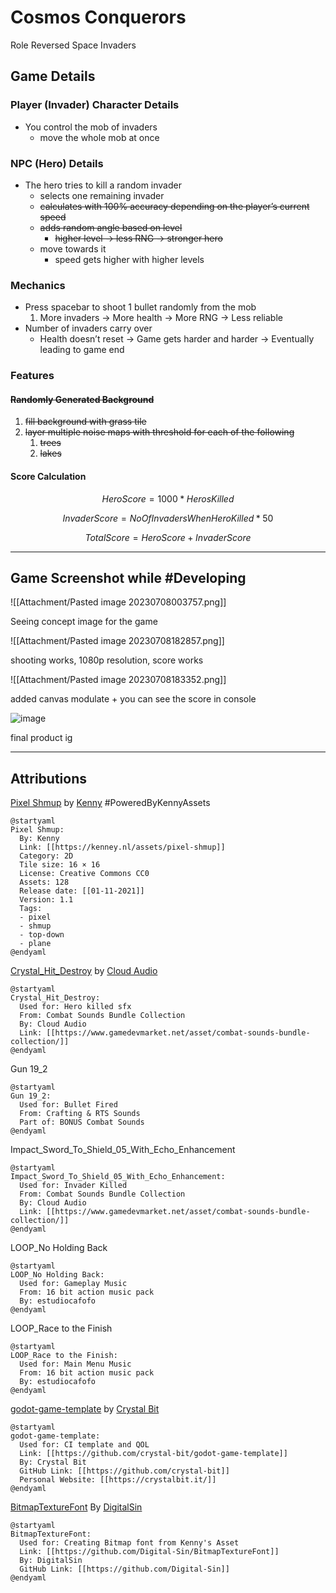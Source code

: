 # Cosmos Conquerors

Role Reversed Space Invaders

## Game Details

### Player (Invader) Character Details

- You control the mob of invaders  
	- move the whole mob at once  

### NPC (Hero) Details

- The hero tries to kill a random invader  
	- selects one remaining invader  
	- ~~calculates with 100% accuracy depending on the player’s current speed~~
	- ~~adds random angle based on level~~
		- ~~higher level → less RNG → stronger hero~~  
	- move towards it
		- speed gets higher with higher levels

### Mechanics

- Press spacebar to shoot 1 bullet randomly from the mob  
	1. More invaders → More health → More RNG → Less reliable  
- Number of invaders carry over  
	- Health doesn’t reset → Game gets harder and harder → Eventually leading to game end

### Features

#### ~~Randomly Generated Background~~

1. ~~fill background with grass tile~~
2. ~~layer multiple noise maps with threshold for each of the following~~
	1. ~~trees~~
	2. ~~lakes~~

#### Score Calculation

$$
HeroScore = 1000 * HerosKilled
$$

$$
InvaderScore = NoOfInvadersWhenHeroKilled * 50
$$

$$
TotalScore = HeroScore + InvaderScore
$$

---

## Game Screenshot while #Developing

![[Attachment/Pasted image 20230708003757.png]]

Seeing concept image for the game

![[Attachment/Pasted image 20230708182857.png]]

shooting works, 1080p resolution, score works

![[Attachment/Pasted image 20230708183352.png]]

added canvas modulate + you can see the score in console 

![image](https://github.com/pawarherschel/GMTK2023/assets/93267442/20f73699-80f3-4e5d-8baf-ab6cbebb2925)

final product ig

---

## Attributions

 [Pixel Shmup](https://kenney.nl/assets/pixel-shmup) by [Kenny](https://kenney.nl/) #PoweredByKennyAssets

```plantuml
@startyaml
Pixel Shmup:
  By: Kenny
  Link: [[https://kenney.nl/assets/pixel-shmup]]
  Category: 2D
  Tile size: 16 × 16
  License: Creative Commons CC0
  Assets: 128
  Release date: [[01-11-2021]]
  Version: 1.1
  Tags: 
  - pixel
  - shmup
  - top-down
  - plane
@endyaml
```

[Crystal_Hit_Destroy](https://www.gamedevmarket.net/asset/combat-sounds-bundle-collection/) by [Cloud Audio](https://www.gamedevmarket.net/member/albertfernandez) 

```plantuml
@startyaml
Crystal_Hit_Destroy:
  Used for: Hero killed sfx
  From: Combat Sounds Bundle Collection  
  By: Cloud Audio
  Link: [[https://www.gamedevmarket.net/asset/combat-sounds-bundle-collection/]]
@endyaml
```

Gun 19_2  

```plantuml
@startyaml
Gun 19_2:
  Used for: Bullet Fired
  From: Crafting & RTS Sounds
  Part of: BONUS Combat Sounds
@endyaml
```

Impact_Sword_To_Shield_05_With_Echo_Enhancement  

```plantuml
@startyaml
Impact_Sword_To_Shield_05_With_Echo_Enhancement:
  Used for: Invader Killed
  From: Combat Sounds Bundle Collection
  By: Cloud Audio
  Link: [[https://www.gamedevmarket.net/asset/combat-sounds-bundle-collection/]]
@endyaml
```

LOOP_No Holding Back  

```plantuml
@startyaml
LOOP_No Holding Back:
  Used for: Gameplay Music
  From: 16 bit action music pack
  By: estudiocafofo
@endyaml
```

LOOP_Race to the Finish

```plantuml
@startyaml
LOOP_Race to the Finish:
  Used for: Main Menu Music
  From: 16 bit action music pack
  By: estudiocafofo
@endyaml
```

[godot-game-template](https://github.com/crystal-bit/godot-game-template) by [Crystal Bit](https://crystalbit.it/)

```plantuml
@startyaml
godot-game-template:
  Used for: CI template and QOL
  Link: [[https://github.com/crystal-bit/godot-game-template]]
  By: Crystal Bit
  GitHub Link: [[https://github.com/crystal-bit]]
  Personal Website: [[https://crystalbit.it/]]
@endyaml
```

[BitmapTextureFont](https://github.com/Digital-Sin/BitmapTextureFont) By [DigitalSin](https://github.com/Digital-Sin)

```plantuml
@startyaml
BitmapTextureFont:
  Used for: Creating Bitmap font from Kenny's Asset
  Link: [[https://github.com/Digital-Sin/BitmapTextureFont]]
  By: DigitalSin
  GitHub Link: [[https://github.com/Digital-Sin]]
@endyaml
```
